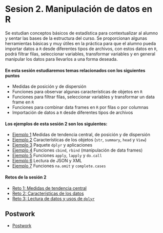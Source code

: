 # Sesion 2. Manipulación de datos en R

Se estudian conceptos básicos de estadística para contextualizar al alumno y sentar las bases de la estructura del curso. Se proporcionan algunas herramientas básicas y muy útiles en la práctica para que el alumno pueda importar datos a `R` desde diferentes tipos de archivos, con estos datos en `R`, podrá filtrar filas, seleccionar variables, transformar variables y en general manipular los datos para llevarlos a una forma deseada.

#### En esta sesión estudiaremos temas relacionados con los siguientes puntos

- Medidas de posición y de dispersión
- Funciones para observar algunas características de objetos en `R`
- Funciones para filtrar filas, seleccionar variables y transformar un data frame en `R`
- Funciones para combinar data frames en `R` por filas o por columnas
- Importación de datos a `R` desde diferentes tipos de archivos

#### Los ejemplos de esta sesión 2 son los siguientes:

- [Ejemplo 1](https://github.com/beduExpert/Programacion-con-R-Santander/tree/master/Sesion-02/Ejemplo-01) Medidas de tendencia central, de posición y de dispersión
- [Ejemplo 2](https://github.com/beduExpert/Programacion-con-R-Santander/tree/master/Sesion-02/Ejemplo-02) Características de los objetos (`str`, `summary`, `head` y `View`)
- [Ejemplo 3](https://github.com/beduExpert/Programacion-con-R-Santander/tree/master/Sesion-02/Ejemplo-03) Paquete `dplyr` y aplicaciones
- [Ejemplo 4](https://github.com/beduExpert/Programacion-con-R-Santander/tree/master/Sesion-02/Ejemplo-04) Funciones `cbind`, `rbind` (manipulación de data frames)
- [Ejemplo 5](https://github.com/beduExpert/Programacion-con-R-Santander/tree/master/Sesion-02/Ejemplo-05) Funciones `apply`, `lapply` y `do.call`
- [Ejemplo 6](https://github.com/beduExpert/Programacion-con-R-Santander/tree/master/Sesion-02/Ejemplo-06) Lectura de JSON y XML
- [Ejemplo 7](https://github.com/beduExpert/Programacion-con-R-Santander/tree/master/Sesion-02/Ejemplo-07) Funciones `na.omit` y `complete.cases`

#### Retos de la sesión 2

- [Reto 1: Medidas de tendencia central](https://github.com/beduExpert/Programacion-con-R-Santander/tree/master/Sesion-02/Reto-01) 
- [Reto 2: Características de los datos](https://github.com/beduExpert/Programacion-con-R-Santander/tree/master/Sesion-02/Reto-02) 
- [Reto 3: Lectura de datos y usos de `dplyr`](https://github.com/beduExpert/Programacion-con-R-Santander/tree/master/Sesion-02/Reto-03) 

## Postwork

- [Postwork](https://github.com/beduExpert/Programacion-con-R-Santander/tree/master/Sesion-02/Postwork)
